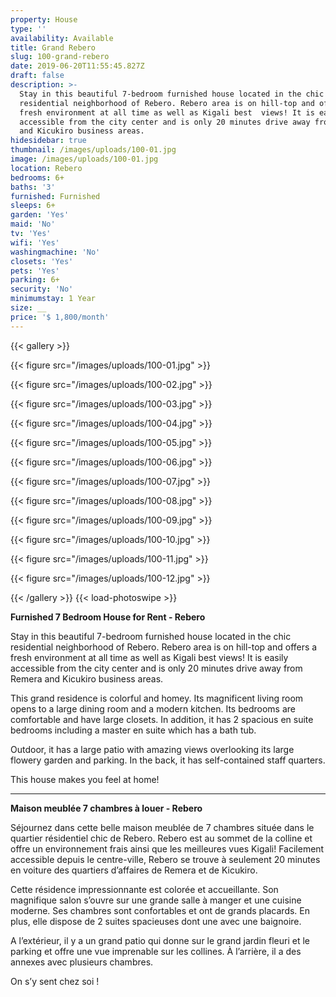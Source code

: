 ```yaml
---
property: House
type: ''
availability: Available
title: Grand Rebero
slug: 100-grand-rebero
date: 2019-06-20T11:55:45.827Z
draft: false
description: >-
  Stay in this beautiful 7-bedroom furnished house located in the chic
  residential neighborhood of Rebero. Rebero area is on hill-top and offers a
  fresh environment at all time as well as Kigali best  views! It is easily
  accessible from the city center and is only 20 minutes drive away from Remera
  and Kicukiro business areas.
hidesidebar: true
thumbnail: /images/uploads/100-01.jpg
image: /images/uploads/100-01.jpg
location: Rebero
bedrooms: 6+
baths: '3'
furnished: Furnished
sleeps: 6+
garden: 'Yes'
maid: 'No'
tv: 'Yes'
wifi: 'Yes'
washingmachine: 'No'
closets: 'Yes'
pets: 'Yes'
parking: 6+
security: 'No'
minimumstay: 1 Year
size: __
price: '$ 1,800/month'
---
```

{{< gallery >}} 

{{< figure src="/images/uploads/100-01.jpg" >}} 

{{< figure src="/images/uploads/100-02.jpg" >}}

 {{< figure src="/images/uploads/100-03.jpg" >}} 

{{< figure src="/images/uploads/100-04.jpg" >}}

{{< figure src="/images/uploads/100-05.jpg" >}}

 {{< figure src="/images/uploads/100-06.jpg" >}}

 {{< figure src="/images/uploads/100-07.jpg" >}}

 {{< figure src="/images/uploads/100-08.jpg" >}}

{{< figure src="/images/uploads/100-09.jpg" >}} 

{{< figure src="/images/uploads/100-10.jpg" >}}

 {{< figure src="/images/uploads/100-11.jpg" >}} 

{{< figure src="/images/uploads/100-12.jpg" >}}

 {{< /gallery >}} {{< load-photoswipe >}}

**Furnished 7 Bedroom House for Rent - Rebero**

Stay in this beautiful 7-bedroom furnished house located in the chic residential neighborhood of Rebero. Rebero area is on hill-top and offers a fresh environment at all time as well as Kigali best  views! It is easily accessible from the city center and is only 20 minutes drive away from Remera and Kicukiro business areas.

This grand residence is colorful and homey. Its magnificent living room opens to a large dining room and a modern kitchen. Its bedrooms are comfortable and have large closets. In addition, it has 2 spacious en suite bedrooms including a master en suite which has a bath tub.

Outdoor, it has a large patio with amazing views overlooking its large flowery garden and parking. In the back, it has self-contained staff quarters. 

This house makes you feel at home!

- - -

**Maison meublée 7 chambres à louer - Rebero**

Séjournez dans cette belle maison meublée de 7 chambres située dans le quartier résidentiel chic de Rebero. Rebero est au sommet de la colline et offre un environnement frais ainsi que les meilleures vues Kigali! Facilement accessible depuis le centre-ville, Rebero se trouve à seulement 20 minutes en voiture des quartiers d’affaires de Remera et de Kicukiro.

Cette résidence impressionnante est colorée et accueillante. Son magnifique salon s’ouvre sur une grande salle à manger et une cuisine moderne. Ses chambres sont confortables et ont de grands placards. En plus, elle dispose de 2 suites spacieuses dont une avec une baignoire. 

A l’extérieur, il y a un grand patio qui donne sur le grand jardin fleuri et le parking et offre une vue imprenable sur les collines. À l’arrière, il a des annexes avec plusieurs chambres.

On s’y sent chez soi !
